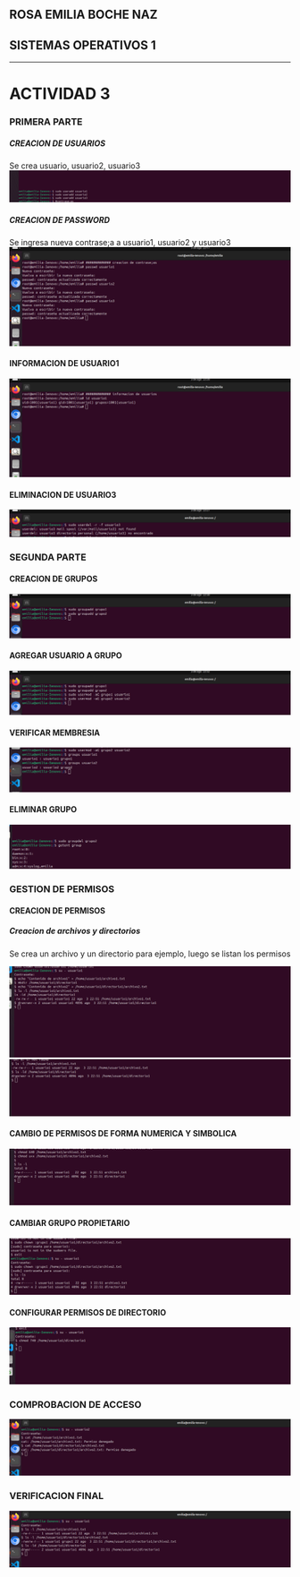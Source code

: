 
## ROSA EMILIA BOCHE NAZ
## SISTEMAS OPERATIVOS 1
***


# ACTIVIDAD 3

### PRIMERA PARTE

##### CREACION DE USUARIOS
Se crea usuario, usuario2, usuario3
![](./imagenes/captura1.png)

##### CREACION DE PASSWORD
Se ingresa nueva contrase;a a usuario1, usuario2 y usuario3
![](./imagenes/captura2.png)

#### INFORMACION DE USUARIO1

![](./imagenes/captura3.png)


#### ELIMINACION DE USUARIO3
![](./imagenes/captura4.png)

### SEGUNDA PARTE

#### CREACION DE GRUPOS
![](./imagenes/captura5.png)

#### AGREGAR USUARIO A GRUPO

![](./imagenes/captura6.png)

#### VERIFICAR MEMBRESIA

![](./imagenes/captura7.png)

#### ELIMINAR GRUPO

![](./imagenes/image.png)

### GESTION DE PERMISOS

#### CREACION DE PERMISOS
##### Creacion de archivos y directorios

Se crea un archivo y un directorio para ejemplo, luego se listan los permisos

![](./imagenes/captura10.png)
![](./imagenes/captura11.png)

#### CAMBIO DE PERMISOS DE FORMA NUMERICA Y SIMBOLICA

![](./imagenes/captura12.png)


#### CAMBIAR GRUPO PROPIETARIO

![](./imagenes/captura13.png)

#### CONFIGURAR PERMISOS DE DIRECTORIO

![](./imagenes/captura14.png)

### COMPROBACION DE ACCESO
 ![](./imagenes/captura15.png)

 ### VERIFICACION FINAL
 ![](./imagenes/captura16.png)